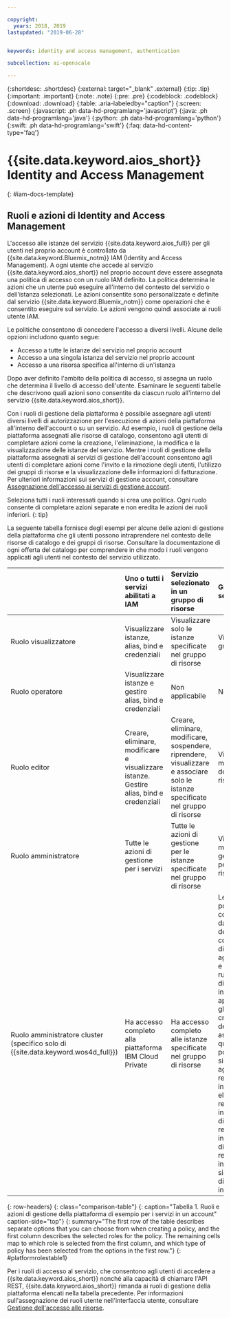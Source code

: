 ```yaml
---

copyright:
  years: 2018, 2019
lastupdated: "2019-06-28"


keywords: identity and access management, authentication

subcollection: ai-openscale

---
```


{:shortdesc: .shortdesc}
{:external: target="_blank" .external}
{:tip: .tip}
{:important: .important}
{:note: .note}
{:pre: .pre}
{:codeblock: .codeblock}
{:download: .download}
{:table: .aria-labeledby="caption"}
{:screen: .screen}
{:javascript: .ph data-hd-programlang='javascript'}
{:java: .ph data-hd-programlang='java'}
{:python: .ph data-hd-programlang='python'}
{:swift: .ph data-hd-programlang='swift'}
{:faq: data-hd-content-type='faq'}

# {{site.data.keyword.aios_short}} Identity and Access Management 
{: #iam-docs-template}

## Ruoli e azioni di Identity and Access Management

L'accesso alle istanze del servizio {{site.data.keyword.aios_full}} per gli utenti nel proprio account è controllato da {{site.data.keyword.Bluemix_notm}} IAM (Identity and Access Management). A ogni utente che accede al servizio {{site.data.keyword.aios_short}} nel proprio account deve essere assegnata una politica di accesso con un ruolo IAM definito. La politica determina le azioni che un utente può eseguire all'interno del contesto del servizio o dell'istanza selezionati. Le azioni consentite sono personalizzate e definite dal servizio {{site.data.keyword.Bluemix_notm}} come operazioni che è consentito eseguire sul servizio. Le azioni vengono quindi associate ai ruoli utente IAM.

Le politiche consentono di concedere l'accesso a diversi livelli. Alcune delle opzioni includono quanto segue: 

* Accesso a tutte le istanze del servizio nel proprio account
* Accesso a una singola istanza del servizio nel proprio account
* Accesso a una risorsa specifica all'interno di un'istanza

Dopo aver definito l'ambito della politica di accesso, si assegna un ruolo che determina il livello di accesso dell'utente. Esaminare le seguenti tabelle che descrivono quali azioni sono consentite da ciascun ruolo all'interno del servizio {{site.data.keyword.aios_short}}.

Con i ruoli di gestione della piattaforma è possibile assegnare agli utenti diversi livelli di autorizzazione per l'esecuzione di azioni della piattaforma all'interno dell'account o su un servizio. Ad esempio, i ruoli di gestione della piattaforma assegnati alle risorse di catalogo, consentono agli utenti di completare azioni come la creazione, l'eliminazione, la modifica e la visualizzazione delle istanze del servizio. Mentre i ruoli di gestione della piattaforma assegnati ai servizi di gestione dell'account consentono agli utenti di completare azioni come l'invito e la rimozione degli utenti, l'utilizzo dei gruppi di risorse e la visualizzazione delle informazioni di fatturazione. Per ulteriori informazioni sui servizi di gestione account, consultare [Assegnazione dell'accesso ai servizi di gestione account](/docs/iam?topic=iam-account-services#account-services).

Seleziona tutti i ruoli interessati quando si crea una politica. Ogni ruolo consente di completare azioni separate e non eredita le azioni dei ruoli inferiori.
{: tip}

La seguente tabella fornisce degli esempi per alcune delle azioni di gestione della piattaforma che gli utenti possono intraprendere nel contesto delle risorse di catalogo e dei gruppi di risorse. Consultare la documentazione di ogni offerta del catalogo per comprendere in che modo i ruoli vengono applicati agli utenti nel contesto del servizio utilizzato.


|  | Uno o tutti i servizi abilitati a IAM | Servizio selezionato in un gruppo di risorse | Gruppo di risorse selezionato |
|:--------------|:------------|:-------------|:-------------|
| Ruolo visualizzatore | Visualizzare istanze, alias, bind e credenziali | Visualizzare solo le istanze specificate nel gruppo di risorse | Visualizzare il gruppo di risorse |
| Ruolo operatore |  Visualizzare istanze e gestire alias, bind e credenziali |  Non applicabile | Non applicabile |
| Ruolo editor |  Creare, eliminare, modificare e visualizzare istanze. Gestire alias, bind e credenziali | Creare, eliminare, modificare, sospendere, riprendere, visualizzare e associare solo le istanze specificate nel gruppo di risorse | Visualizzare e modificare il nome del gruppo di risorse |
| Ruolo amministratore |  Tutte le azioni di gestione per i servizi | Tutte le azioni di gestione per le istanze specificate nel gruppo di risorse | Visualizzare, modificare e gestire l'accesso per il gruppo di risorse |
| Ruolo amministratore cluster (specifico solo di {{site.data.keyword.wos4d_full}}) | Ha accesso completo alla piattaforma IBM Cloud Private |Ha accesso completo alle istanze specificate nel gruppo di risorse | Le seguenti azioni possono essere completate solo dall'amministratore del cluster: connessione a una directory LDAP, aggiunta di utenti e assegnazione di ruoli IAM, gestione di carichi di lavoro, infrastruttura e applicazioni in tutti gli spazi dei nomi, creazione di spazi dei nomi, assegnazione quote, aggiunta di politiche di sicurezza pod, aggiunta di un repository Helm interno, eliminazione di un repository Helm interno, aggiunta di grafici Helm al repository Helm interno, rimozione di grafici Helm dal repository Helm interno, e sincronizzazione di repository Helm interni ed esterni |
{: row-headers}
{: class="comparison-table"}
{: caption="Tabella 1. Ruoli e azioni di gestione della piattaforma di esempio per i servizi in un account" caption-side="top"}
{: summary="The first row of the table describes separate options that you can choose from when creating a policy, and the first column describes the selected roles for the policy. The remaining cells map to which role is selected from the first column, and which type of policy has been selected from the options in the first row."}
{: #platformrolestable1}


Per i ruoli di accesso al servizio, che consentono agli utenti di accedere a {{site.data.keyword.aios_short}} nonché alla capacità di chiamare l'API REST, {{site.data.keyword.aios_short}} rimanda ai ruoli di gestione della piattaforma elencati nella tabella precedente. Per informazioni sull'assegnazione dei ruoli utente nell'interfaccia utente, consultare [Gestione dell'accesso alle risorse](/docs/iam?topic=iam-iammanidaccser#iammanidaccser).

 
